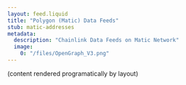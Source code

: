 ```yaml
---
layout: feed.liquid
title: "Polygon (Matic) Data Feeds"
stub: matic-addresses
metadata: 
  description: "Chainlink Data Feeds on Matic Network"
  image: 
    0: "/files/OpenGraph_V3.png"
---
```

(content rendered programatically by layout)